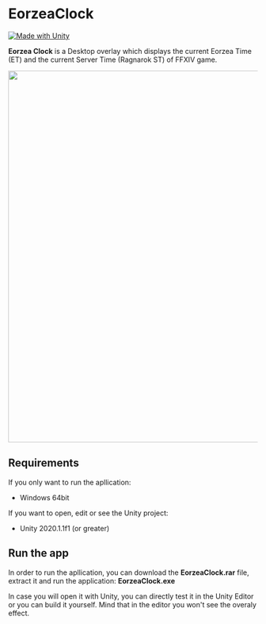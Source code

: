 # EorzeaClock
[![Made with Unity](https://img.shields.io/badge/Made%20with-Unity-57b9d3.svg?style=flat&logo=unity)](https://www.unity.com)

**Eorzea Clock** is a Desktop overlay which displays the current Eorzea Time (ET) and the current Server Time (Ragnarok ST) of FFXIV game.

<img src="https://github.com/xPoke-glitch/EorzeaClock/blob/main/Screenshots/EorzeaClock.JPG" width="750">

## Requirements

If you only want to run the apllication:
* Windows 64bit

If you want to open, edit or see the Unity project:
* Unity 2020.1.1f1 (or greater)

## Run the app

In order to run the apllication, you can download the **EorzeaClock.rar** file, extract it and run the application: **EorzeaClock.exe**

In case you will open it with Unity, you can directly test it in the Unity Editor or you can build it yourself. Mind that in the editor you won't see the overaly effect.
